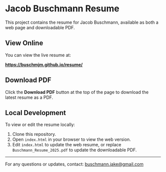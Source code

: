 # Jacob Buschmann Resume

This project contains the resume for Jacob Buschmann, available as both a web page and downloadable PDF.

## View Online

You can view the live resume at:

**https://buschmjm.github.io/resume/**

## Download PDF

Click the **Download PDF** button at the top of the page to download the latest resume as a PDF.

## Local Development

To view or edit the resume locally:

1. Clone this repository.
2. Open `index.html` in your browser to view the web version.
3. Edit `index.html` to update the web resume, or replace `Buschmann_Resume_2025.pdf` to update the downloadable PDF.

---

For any questions or updates, contact: buschmann.jake@gmail.com